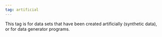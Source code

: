 ```yaml
---
tag: artificial
---
```


This tag is for data sets that have been created artificially (synthetic data), or for data generator programs.
